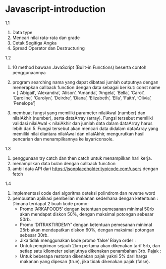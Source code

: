 # Javascript-introduction

1.1

1. Data type
2. Mencari nilai rata-rata dan grade
3. Cetak Segitiga Angka
4. Spread Operator dan Destructuring

1.2

1. 10 method bawaan JavaScript (Built-in Functions) beserta contoh penggunaannya

2. program searching nama yang dapat dibatasi jumlah outputnya dengan menerapkan callback function dengan data sebagai berikut:
   const name = [
   ‘Abigail’, ‘Alexandra’, ‘Alison’,
   ‘Amanda’, ‘Angela’, ’Bella’,
   ‘Carol’, ‘Caroline’, ‘Carolyn’,
   ‘Deirdre’, ‘Diana’, ‘Elizabeth’,
   ‘Ella’, ‘Faith’, ‘Olivia’, ‘Penelope’]

3. membuat fungsi yang memiliki parameter nilaiAwal (number) dan nilaiAkhir (number), serta dataArray (array).
   Fungsi tersebut memiliki validasi nilaiAwal < nilaiAkhir dan jumlah data dalam dataArray harus lebih dari 5.
   Fungsi tersebut akan mencari data didalam dataArray yang memiliki nilai diantara nilaiAwal dan nilaiAkhir, mengurutkan hasil pencarian dan menampilkannya ke layar/console.

1.3

1. penggunaan try catch dan then catch untuk menampilkan hari kerja.
2. menampilkan data bulan dengan callback function
3. ambil data API dari https://jsonplaceholder.typicode.com/users dengan fetch

1.4

1. implementasi code dari algoritma deteksi polindrom dan reverse word
2. pembuatan aplikasi pembelian makanan sederhana dengan ketentuan :
   Dimana terdapat 2 buah kode promo:
   * Promo ‘ARKAFOOD5’ dengan ketentuan pemesanan minimal 50rb akan mendapat diskon 50%, dengan maksimal potongan sebesar 50rb.
   * Promo ‘DITRAKTIRDEMY’ dengan ketentuan pemesanan minimal 25rb akan mendapatkan diskon 60%, dengan maksimal potongan sebesar 30rb.
   * Jika tidak menggunakan kode promo ‘false’
   Biaya order :
   * Untuk pengiriman sejauh 2km pertama akan dikenakan tarif 5rb, dan setiap satu kilometer selanjutnya dikenakan penambahan 3rb.
   Pajak :
   * Untuk beberapa restoran dikenakan pajak yakni 5% dari harga makanan yang dipesan (true), jika tidak dikenakan pajak (false).
